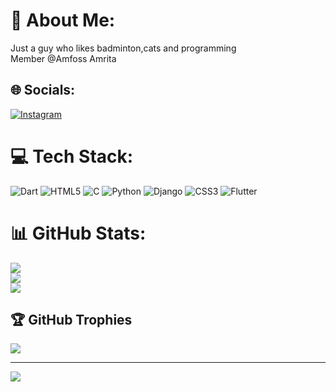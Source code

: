 # 💫 About Me:
Just a guy who likes badminton,cats and programming<br>
Member @Amfoss Amrita


## 🌐 Socials:
[![Instagram](https://img.shields.io/badge/Instagram-%23E4405F.svg?logo=Instagram&logoColor=white)](https://instagram.com/wreclk) 

# 💻 Tech Stack:
![Dart](https://img.shields.io/badge/dart-%230175C2.svg?style=for-the-badge&logo=dart&logoColor=white) ![HTML5](https://img.shields.io/badge/html5-%23E34F26.svg?style=for-the-badge&logo=html5&logoColor=white) ![C](https://img.shields.io/badge/c-%2300599C.svg?style=for-the-badge&logo=c&logoColor=white) ![Python](https://img.shields.io/badge/python-3670A0?style=for-the-badge&logo=python&logoColor=ffdd54) ![Django](https://img.shields.io/badge/django-%23092E20.svg?style=for-the-badge&logo=django&logoColor=white) ![CSS3](https://img.shields.io/badge/css3-%231572B6.svg?style=for-the-badge&logo=css3&logoColor=white) ![Flutter](https://img.shields.io/badge/Flutter-%2302569B.svg?style=for-the-badge&logo=Flutter&logoColor=white)
# 📊 GitHub Stats:
![](https://github-readme-stats.vercel.app/api?username=Wreck-X&theme=dark&hide_border=false&include_all_commits=false&count_private=false)<br/>
![](https://github-readme-streak-stats.herokuapp.com/?user=Wreck-X&theme=dark&hide_border=false)<br/>
![](https://github-readme-stats.vercel.app/api/top-langs/?username=Wreck-X&theme=dark&hide_border=false&include_all_commits=false&count_private=false&layout=compact)

## 🏆 GitHub Trophies
![](https://github-profile-trophy.vercel.app/?username=Wreck-X&theme=radical&no-frame=false&no-bg=true&margin-w=4)

---
[![](https://visitcount.itsvg.in/api?id=Wreck-X&icon=0&color=0)](https://visitcount.itsvg.in)

<!-- Proudly created with GPRM ( https://gprm.itsvg.in ) -->
